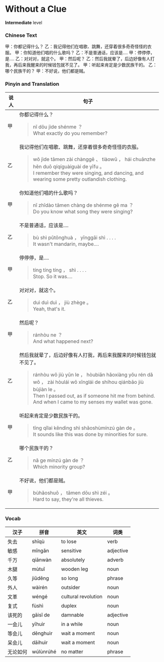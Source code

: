 # Without a Clue
**Intermediate** level
### Chinese Text
甲：你都记得什么？
乙：我记得他们在唱歌、跳舞，还穿着很多奇奇怪怪的衣服。
甲：你知道他们唱的什么歌吗？
乙：不是普通话，应该是....
甲：停停停，是....
乙：对对对，就这个。
甲：然后呢？
乙：然后我就晕了，后边好像有人打我，再后来我醒来的时候钱包就不见了。
甲：听起来肯定是少数民族干的。
乙：哪个民族干的？
甲：不好说，他们都是贼。

### Pinyin and Translation
|说人|句子|
|----|----|
|甲|你都记得什么？<blockquote>nǐ dōu jìde shénme ？<br />What exactly do you remember?</blockquote>|
|乙|我记得他们在唱歌、跳舞，还穿着很多奇奇怪怪的衣服。<blockquote>wǒ jìde tāmen zài chànggē 、 tiàowǔ ， hái chuānzhe hěn duō qíqíguàiguài de yīfu 。<br />I remember they were singing, and dancing, and wearing some pretty outlandish clothing.</blockquote>|
|甲|你知道他们唱的什么歌吗？<blockquote>nǐ zhīdào tāmen chàng de shénme gē ma ？<br />Do you know what song they were singing?</blockquote>|
|乙|不是普通话，应该是....<blockquote>bù shì pǔtōnghuà ， yīnggāi shì . . . .<br />It wasn't mandarin, maybe....</blockquote>|
|甲|停停停，是....<blockquote>tíng tíng tíng ， shì . . . .<br />Stop. So it was....</blockquote>|
|乙|对对对，就这个。<blockquote>duì duì duì ， jiù zhège 。<br />Yeah, that's it.</blockquote>|
|甲|然后呢？<blockquote>ránhòu ne ？<br />And what happened next?</blockquote>|
|乙|然后我就晕了，后边好像有人打我，再后来我醒来的时候钱包就不见了。<blockquote>ránhòu wǒ jiù yūn le ， hòubiān hǎoxiàng yǒu rén dǎ wǒ ， zài hòulái wǒ xǐnglái de shíhou qiánbāo jiù bùjiàn le 。<br />Then I passed out, as if someone hit me from behind. And when I came to my senses my wallet was gone.</blockquote>|
|甲|听起来肯定是少数民族干的。<blockquote>tīng qǐlai kěndìng shì shǎoshùmínzú gàn de 。<br />It sounds like this was done by minorities for sure.</blockquote>|
|乙|哪个民族干的？<blockquote>nǎ ge mínzú gàn de ？<br />Which minority group?</blockquote>|
|甲|不好说，他们都是贼。<blockquote>bùhǎoshuō ， tāmen dōu shì zéi 。<br />Hard to say, they're all thieves.</blockquote>|
### Vocab
|汉子|拼音|英文|词类|
|----|----|----|----|
|失去|shīqù|to lose|verb|
|敏感|mǐngǎn|sensitive|adjective|
|千万|qiānwàn|absolutely|adverb|
|木腿|mùtuǐ|wooden leg|noun|
|久等|jiǔděng|so long|phrase|
|外人|wàirén|outsider|noun|
|文革|wéngé|cultural revolution|noun|
|复式|fùshì|duplex|noun|
|该死的|gāisǐ de|damnable|adjective|
|一会儿|yīhuìr|in a while|noun|
|等会儿|děnghuìr|wait a moment|noun|
|呆会儿|dāihuìr|wait a moment|noun|
|无论如何|wúlùnrúhé|no matter|phrase|